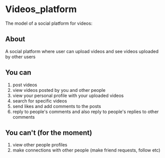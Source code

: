 # Videos_platform
The model of a social platform for videos:

## About
A social platform where user can upload videos and see videos uploaded by other users

## You can
1. post videos
2. view videos posted by you and other people
3. view your personal profile with your uploaded videos
4. search for specific videos
5. send likes and add comments to the posts
6. reply to people's comments and also reply to people's replies to other comments

## You can't (for the moment)
1. view other people profiles
2. make connections with other people (make friend requests, follow etc)
